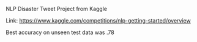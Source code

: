 NLP Disaster Tweet Project from Kaggle

Link: https://www.kaggle.com/competitions/nlp-getting-started/overview 

Best accuracy on unseen test data was .78 
